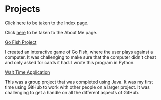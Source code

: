 

# Projects

Click [here](./) to be taken to the Index page.


Click [here](./about) to be taken to the About Me page.

[Go Fish Project](https://github.com/amberk887/GoFish)

I created an interactive game of Go Fish, where the user plays against a computer. It was challenging to make sure that the computer didn't cheat and only asked for cards it had. I wrote this program in Python.

[Wait Time Application](https://github.com/kkachmar/wait-time-app)

This was a group project that was completed using Java. It was my first time using GitHub to work with other people on a larger project. It was challenging to get a handle on all the different aspects of GitHub.
